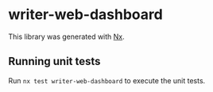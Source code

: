 # writer-web-dashboard

This library was generated with [Nx](https://nx.dev).

## Running unit tests

Run `nx test writer-web-dashboard` to execute the unit tests.
